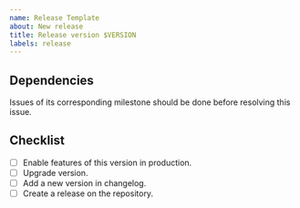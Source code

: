 ```yaml
---
name: Release Template
about: New release
title: Release version $VERSION
labels: release
---
```


## Dependencies

Issues of its corresponding milestone should be done before resolving this issue.

## Checklist

- [ ] Enable features of this version in production.
- [ ] Upgrade version.
- [ ] Add a new version in changelog.
- [ ] Create a release on the repository.
